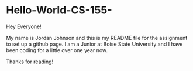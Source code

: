 # Hello-World-CS-155-
Hey Everyone!

My name is Jordan Johnson and this is my README file for the assignment to set up a github page.
I am a Junior at Boise State University and I have been coding for a little over one year now.

Thanks for reading!
